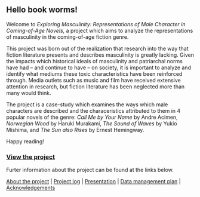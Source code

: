 ## Hello book worms!

Welcome to *Exploring Masculinity: Representations of Male Character in Coming-of-Age Novels,* a project which aims to analyze the representations of masculinity in the coming-of-age fiction genre.

This project was born out of the realization that research into the way that fiction literature presents and describes masculinity is greatly lacking. Given the impacts which historical ideals of masculinity and patriarchal norms have had – and continue to have – on society, it is important to analyze and identify what mediums these toxic characteristics have been reinforced through. Media outlets such as music and film have received extensive attention in research, but fiction literature has been neglected more than many would think.

The project is a case-study which examines the ways which male characters are described and the characeristics attributed to them in 4 popular novels of the genre: *Call Me by Your Name* by Andre Acimen, *Norwegian Wood* by Haruki Murakami, *The Sound of Waves* by Yukio Mishima, and *The Sun also Rises* by Ernest Hemingway.

Happy reading!

### [View the project](analysis.md)


Furter information about the project can be found at the links below. 

[About the project](white-paper.md)  |  [Project log](/project-log.md)  |  [Presentation](/presentation.pptx)  |  [Data management plan](/data-management.md)  |  [Acknowledgements](acknowledgements.md)




